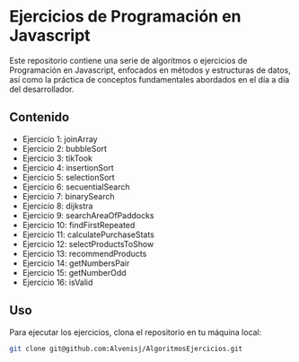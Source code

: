 # Ejercicios de Programación en Javascript

Este repositorio contiene una serie de algoritmos o ejercicios de Programación en Javascript, enfocados en métodos y estructuras de datos, así como la práctica de conceptos fundamentales abordados en el día a día del desarrollador.
## Contenido

- Ejercicio 1: joinArray
- Ejercicio 2: bubbleSort
- Ejercicio 3: tikTook
- Ejercicio 4: insertionSort
- Ejercicio 5: selectionSort
- Ejercicio 6: secuentialSearch
- Ejercicio 7:  binarySearch
- Ejercicio 8: dijkstra
- Ejercicio 9: searchAreaOfPaddocks
- Ejercicio 10: findFirstRepeated
- Ejercicio 11: calculatePurchaseStats
- Ejercicio 12: selectProductsToShow
- Ejercicio 13: recommendProducts
- Ejercicio 14: getNumbersPair
- Ejercicio 15: getNumberOdd
- Ejercicio 16: isValid


## Uso

Para ejecutar los ejercicios, clona el repositorio en tu máquina local:

```bash
git clone git@github.com:Alvenisj/AlgoritmosEjercicios.git
